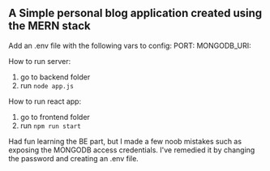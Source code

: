 ## A Simple personal blog application created using the MERN stack

Add an .env file with the following vars to config:
PORT: <port in which the BE server will run>
MONGODB_URI: <access string from your mongodb database>

How to run server: 
1. go to backend folder
2. run `node app.js`

How to run react app:
1. go to frontend folder
2. run `npm run start`

Had fun learning the BE part, but I made a few noob mistakes such as exposing the MONGODB access credentials. I've remedied it by changing the password and creating an .env file.
